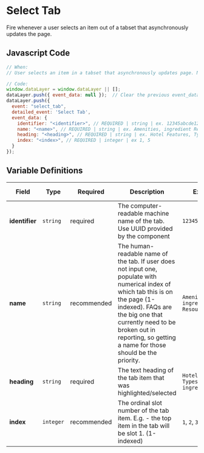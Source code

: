 # Select Tab

Fire whenever a user selects an item out of a tabset that asynchronously updates the page.

## Javascript Code

```js
// When:
// User selects an item in a tabset that asynchronously updates page. Not for navigation menu use.

// Code:
window.dataLayer = window.dataLayer || [];
dataLayer.push({ event_data: null });  // Clear the previous event_data object.
dataLayer.push({
  event: "select_tab",
  detailed_event: 'Select Tab',
  event_data: {
    identifier: "<identifier>", // REQUIRED | string | ex. 12345abcde12345
    name: "<name>", // REQUIRED | string | ex. Amenities, ingredient Resources
    heading: "<heading>", // REQUIRED | string | ex. Hotel Features, Types of ingredients
    index: "<index>", // REQUIRED | integer | ex 1, 5
  }
});
```

## Variable Definitions

|Field|Type|Required|Description|Example|Pattern|Maximum Length|Minimum Value|
| --- | --- | --- | --- | --- | --- | --- | --- |
|**identifier**|`string`|required|The computer-readable machine name of the tab. Use UUID provided by the component|`12345abcde12345`||`100`||
|**name**|`string`|recommended|The human-readable name of the tab. If user does not input one, populate with numerical index of which tab this is on the page (1-indexed). FAQs are the big one that currently need to be broken out in reporting, so getting a name for those should be the priority.|`Amenities`<br>`ingredient Resources`||`100`||
|**heading**|`string`|required|The text heading of the tab item that was highlighted/selected|`Hotel Features`<br>`Types of ingredients`||`100`||
|**index**|`integer`|recommended|The ordinal slot number of the tab item. E.g. - the top item in the tab will be slot 1. (1-indexed)|`1`, `2`, `3`, `4`, `5`|`[0-9]+`|`100`|`1`
